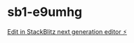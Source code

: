 # sb1-e9umhg

[Edit in StackBlitz next generation editor ⚡️](https://stackblitz.com/~/github.com/alimkhadzievahmad/sb1-e9umhg)